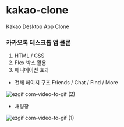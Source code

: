 # kakao-clone
 
Kakao Desktop App Clone

### 카카오톡 데스크톱 앱 클론 
1. HTML / CSS
2. Flex 박스 활용
3. 애니메이션 효과


* 전체 페이지 구조
Friends / Chat / Find / More

![ezgif com-video-to-gif (2)](https://user-images.githubusercontent.com/43735576/85988443-f9776b80-ba29-11ea-960e-3e5e2cf77159.gif)

* 채팅창

![ezgif com-video-to-gif (1)](https://user-images.githubusercontent.com/43735576/85987703-f3cd5600-ba28-11ea-8ac1-95e0dad54924.gif)
